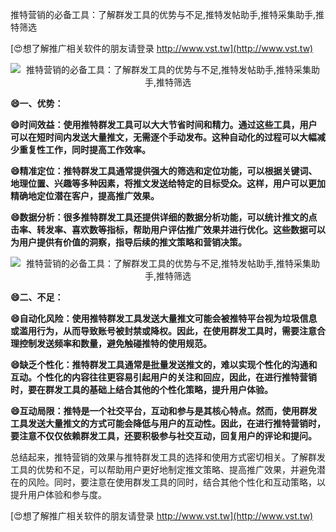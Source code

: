 推特营销的必备工具：了解群发工具的优势与不足,推特发帖助手,推特采集助手,推特筛选

[😍想了解推广相关软件的朋友请登录 http://www.vst.tw](http://www.vst.tw)

 <center><img src="https://vst.tw/MP4/tuiguang/png/1.png" alt="推特营销的必备工具：了解群发工具的优势与不足,推特发帖助手,推特采集助手,推特筛选"></center>

**😄一、优势：**

**😄时间效益：使用推特群发工具可以大大节省时间和精力。通过这些工具，用户可以在短时间内发送大量推文，无需逐个手动发布。这种自动化的过程可以大幅减少重复性工作，同时提高工作效率。**

**😄精准定位：推特群发工具通常提供强大的筛选和定位功能，可以根据关键词、地理位置、兴趣等多种因素，将推文发送给特定的目标受众。这样，用户可以更加精确地定位潜在客户，提高推广效果。**

**😄数据分析：很多推特群发工具还提供详细的数据分析功能，可以统计推文的点击率、转发率、喜欢数等指标，帮助用户评估推广效果并进行优化。这些数据可以为用户提供有价值的洞察，指导后续的推文策略和营销决策。**

 <center><img src="https://vst.tw/MP4/tuiguang/png/4.png" alt="推特营销的必备工具：了解群发工具的优势与不足,推特发帖助手,推特采集助手,推特筛选"></center>

**😄二、不足：**

**😄自动化风险：使用推特群发工具发送大量推文可能会被推特平台视为垃圾信息或滥用行为，从而导致账号被封禁或降权。因此，在使用群发工具时，需要注意合理控制发送频率和数量，避免触碰推特的使用规范。**

**😄缺乏个性化：推特群发工具通常是批量发送推文的，难以实现个性化的沟通和互动。个性化的内容往往更容易引起用户的关注和回应，因此，在进行推特营销时，要在群发工具的基础上结合其他的个性化策略，提升用户体验。**

**😄互动局限：推特是一个社交平台，互动和参与是其核心特点。然而，使用群发工具发送大量推文的方式可能会降低与用户的互动性。因此，在进行推特营销时，要注意不仅仅依赖群发工具，还要积极参与社交互动，回复用户的评论和提问。**

总结起来，推特营销的效果与推特群发工具的选择和使用方式密切相关。了解群发工具的优势和不足，可以帮助用户更好地制定推文策略、提高推广效果，并避免潜在的风险。同时，要注意在使用群发工具的同时，结合其他个性化和互动策略，以提升用户体验和参与度。

[😍想了解推广相关软件的朋友请登录 http://www.vst.tw](http://www.vst.tw)



